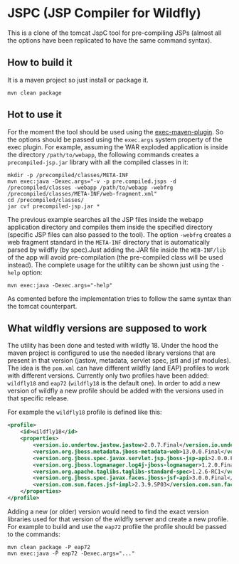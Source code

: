# JSPC (JSP Compiler for Wildfly)

This is a clone of the tomcat JspC tool for pre-compiling JSPs (almost all the options have been replicated to have the same command syntax).

## How to build it

It is a maven project so just install or package it.

```
mvn clean package
```

## Hot to use it

For the moment the tool should be used using the [exec-maven-plugin](https://www.mojohaus.org/exec-maven-plugin/). So the options should be passed using the `exec.args` system property of the exec plugin. For example, assuming the WAR exploded application is inside the directory `/path/to/webapp`, the following commands creates a `precompiled-jsp.jar` library with all the compiled classes in it:

```
mkdir -p /precompiled/classes/META-INF
mvn exec:java -Dexec.args="-v -p pre.compiled.jsps -d /precompiled/classes -webapp /path/to/webapp -webfrg /precompiled/classes/META-INF/web-fragment.xml"
cd /precompiled/classes/
jar cvf precompiled-jsp.jar *
```

The previous example searches all the JSP files inside the webapp application directory and compiles them inside the specified directory (specific JSP files can also passed to the tool). The option `-webfrg` creates a web fragment standard in the `META-INF` directory that is automatically parsed by wildfly (by spec).Just adding the JAR file inside the `WEB-INF/lib` of the app will avoid pre-compilation (the pre-compiled class will be used instead). The complete usage for the utiltity can be shown just using the `-help` option:

```
mvn exec:java -Dexec.args="-help"
```

As comented before the implementation tries to follow the same syntax than the tomcat counterpart.

## What wildfly versions are supposed to work

The utility has been done and tested with wildfly 18. Under the hood the maven project is configured to use the needed library versions that are present in that version (jastow, metadata, servlet spec, jstl and jsf modules). The idea is the `pom.xml` can have different wildfly (and EAP) profiles to work with different versions. Currently only two profiles have been added: `wildfly18` and `eap72` (`wildfly18` is the default one). In order to add a new version of wildfly a new profile should be added with the versions used in that specific release.

For example the `wildfly18` profile is defined like this:

```xml
<profile>
    <id>wildfly18</id>
    <properties>
        <version.io.undertow.jastow.jastow>2.0.7.Final</version.io.undertow.jastow.jastow>
        <version.org.jboss.metadata.jboss-metadata-web>13.0.0.Final</version.org.jboss.metadata.jboss-metadata-web>
        <version.org.jboss.spec.javax.servlet.jsp.jboss-jsp-api>2.0.0.Final</version.org.jboss.spec.javax.servlet.jsp.jboss-jsp-api>
        <version.org.jboss.logmanager.log4j-jboss-logmanager>1.2.0.Final</version.org.jboss.logmanager.log4j-jboss-logmanager>
        <version.org.apache.taglibs.taglibs-standard-spec>1.2.6-RC1</version.org.apache.taglibs.taglibs-standard-spec>
        <version.org.jboss.spec.javax.faces.jboss-jsf-api>3.0.0.Final</version.org.jboss.spec.javax.faces.jboss-jsf-api>
        <version.com.sun.faces.jsf-impl>2.3.9.SP03</version.com.sun.faces.jsf-impl>
    </properties>
</profile>
```

Adding a new (or older) version would need to find the exact version libraries used for that version of the wildfly server and create a new profile. For example to build and use the `eap72` profile the profile should be passed to the commands:

```
mvn clean package -P eap72
mvn exec:java -P eap72 -Dexec.args="..."
```

